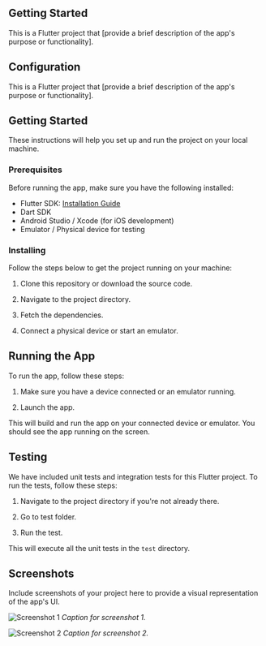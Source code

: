 
## Getting Started

This is a Flutter project that [provide a brief description of the app's purpose or functionality].

## Configuration

This is a Flutter project that [provide a brief description of the app's purpose or functionality].

## Getting Started

These instructions will help you set up and run the project on your local machine.

### Prerequisites

Before running the app, make sure you have the following installed:

- Flutter SDK: [Installation Guide](https://flutter.dev/docs/get-started/install)
- Dart SDK
- Android Studio / Xcode (for iOS development)
- Emulator / Physical device for testing

### Installing

Follow the steps below to get the project running on your machine:

1. Clone this repository or download the source code.

2. Navigate to the project directory.

3. Fetch the dependencies.

4. Connect a physical device or start an emulator.

## Running the App

To run the app, follow these steps:

1. Make sure you have a device connected or an emulator running.

2. Launch the app.

This will build and run the app on your connected device or emulator. You should see the app running on the screen.

## Testing

We have included unit tests and integration tests for this Flutter project. To run the tests, follow these steps:

1. Navigate to the project directory if you're not already there.

2. Go to test folder.

3. Run the test.

This will execute all the unit tests in the `test` directory.


## Screenshots

Include screenshots of your project here to provide a visual representation of the app's UI.

![Screenshot 1](screenshots/screenshot1.png)
_Caption for screenshot 1._

![Screenshot 2](screenshots/screenshot2.png)
_Caption for screenshot 2._